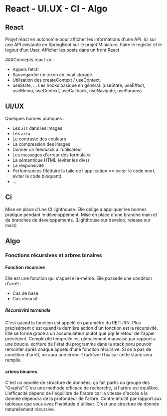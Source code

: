 # React - UI.UX - CI - Algo

## React

Projet réact en autonomie pour afficher les informations d'une API. Ici sur une API existante en SpringBoot sur le projet Miniature.
Faire le register et le logout d'un User.
Afficher les posts dans un front React.

###Concepts react vu :

- Appels fetch
- Sauvegarder un token en local storage.
- Utilisation des createContext / useContext.
- useState, ... Les hooks basique en général. (useState, useEffect, useMemo, useContext, useCallback, useNavigate, useParams)

## UI/UX

Quelques bonnes pratiques :
- Les `alt` dans les images
- Les `aria-`
- Le contraste des couleurs
- La compression des images
- Donner un feedback a l'utilisateur
- Les messages d'erreur des formulaire
- La sémantique HTML (éviter les divs)
- La responsivité
- Perfomrances (Réduire la taile de l'application == éviter le code mort, éviter le code bloquant)
- ...

## Ci

Mise en place d'une CI lighthouse.
Elle oblige a appliquer les bonnes pratique pendant le développement. 
Mise en place d'une branche main et de branches de développements. (Lighthouse sur develop, release sur main)

## Algo

### Fonctions récursives et arbres binaires

#### Fonction récursive

Elle est une fonction qui s'appel elle-même.
Elle possède une condition d'arrêt :
- Cas de base
- Cas récursif

##### Récursivité terminale

C'est quand la fonction est appelé en paramètre du RETURN.
Plus précisément c'est quand la dernière action d'un fonction est la récursivité.
Elle se forme grace a un accumulateur plutot que pqr le retour de l'appel précédent.
Complexité temprelle est globalement mauvaise par rapport a une boucle.
écriture de l'état du programme dans la stack poru pouvoir remonter après chaque appels d'une fonction récursive.
Si on a pas de condition d'arrêt, on aura une erreur `StackOverflow` car cette stack sera remplie.

#### arbres binaires

C'est un modèle de structure de données.
ça fait partis du groupe des "Graphs"
C'est une methode efficace de recherche, si l'arbre est équilibré. L'efficacité dépend de l'équilibre de l'arbre car la vitesse d'accès a la donnée dépendra de la profondeur de l'arbre.
Contre intuitif par rapport aux tableaux que vous avez l'habitude d'utiliser.
C'est une structure de donnée naturellement récursive.
